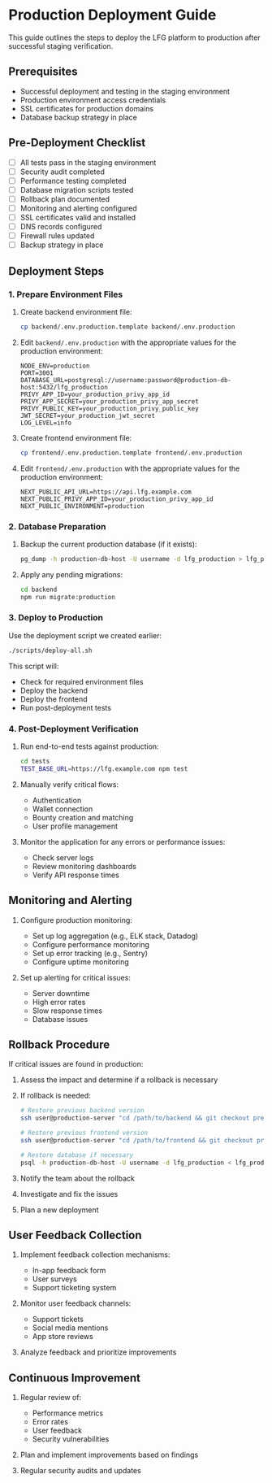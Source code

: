 # Production Deployment Guide

This guide outlines the steps to deploy the LFG platform to production after successful staging verification.

## Prerequisites

- Successful deployment and testing in the staging environment
- Production environment access credentials
- SSL certificates for production domains
- Database backup strategy in place

## Pre-Deployment Checklist

- [ ] All tests pass in the staging environment
- [ ] Security audit completed
- [ ] Performance testing completed
- [ ] Database migration scripts tested
- [ ] Rollback plan documented
- [ ] Monitoring and alerting configured
- [ ] SSL certificates valid and installed
- [ ] DNS records configured
- [ ] Firewall rules updated
- [ ] Backup strategy in place

## Deployment Steps

### 1. Prepare Environment Files

1. Create backend environment file:
   ```bash
   cp backend/.env.production.template backend/.env.production
   ```

2. Edit `backend/.env.production` with the appropriate values for the production environment:
   ```
   NODE_ENV=production
   PORT=3001
   DATABASE_URL=postgresql://username:password@production-db-host:5432/lfg_production
   PRIVY_APP_ID=your_production_privy_app_id
   PRIVY_APP_SECRET=your_production_privy_app_secret
   PRIVY_PUBLIC_KEY=your_production_privy_public_key
   JWT_SECRET=your_production_jwt_secret
   LOG_LEVEL=info
   ```

3. Create frontend environment file:
   ```bash
   cp frontend/.env.production.template frontend/.env.production
   ```

4. Edit `frontend/.env.production` with the appropriate values for the production environment:
   ```
   NEXT_PUBLIC_API_URL=https://api.lfg.example.com
   NEXT_PUBLIC_PRIVY_APP_ID=your_production_privy_app_id
   NEXT_PUBLIC_ENVIRONMENT=production
   ```

### 2. Database Preparation

1. Backup the current production database (if it exists):
   ```bash
   pg_dump -h production-db-host -U username -d lfg_production > lfg_production_backup_$(date +%Y%m%d).sql
   ```

2. Apply any pending migrations:
   ```bash
   cd backend
   npm run migrate:production
   ```

### 3. Deploy to Production

Use the deployment script we created earlier:

```bash
./scripts/deploy-all.sh
```

This script will:
- Check for required environment files
- Deploy the backend
- Deploy the frontend
- Run post-deployment tests

### 4. Post-Deployment Verification

1. Run end-to-end tests against production:
   ```bash
   cd tests
   TEST_BASE_URL=https://lfg.example.com npm test
   ```

2. Manually verify critical flows:
   - Authentication
   - Wallet connection
   - Bounty creation and matching
   - User profile management

3. Monitor the application for any errors or performance issues:
   - Check server logs
   - Review monitoring dashboards
   - Verify API response times

## Monitoring and Alerting

1. Configure production monitoring:
   - Set up log aggregation (e.g., ELK stack, Datadog)
   - Configure performance monitoring
   - Set up error tracking (e.g., Sentry)
   - Configure uptime monitoring

2. Set up alerting for critical issues:
   - Server downtime
   - High error rates
   - Slow response times
   - Database issues

## Rollback Procedure

If critical issues are found in production:

1. Assess the impact and determine if a rollback is necessary
2. If rollback is needed:
   ```bash
   # Restore previous backend version
   ssh user@production-server "cd /path/to/backend && git checkout previous-tag && npm install && npm run build && pm2 restart lfg-backend"
   
   # Restore previous frontend version
   ssh user@production-server "cd /path/to/frontend && git checkout previous-tag && npm install && npm run build && pm2 restart lfg-frontend"
   
   # Restore database if necessary
   psql -h production-db-host -U username -d lfg_production < lfg_production_backup_YYYYMMDD.sql
   ```

3. Notify the team about the rollback
4. Investigate and fix the issues
5. Plan a new deployment

## User Feedback Collection

1. Implement feedback collection mechanisms:
   - In-app feedback form
   - User surveys
   - Support ticketing system

2. Monitor user feedback channels:
   - Support tickets
   - Social media mentions
   - App store reviews

3. Analyze feedback and prioritize improvements

## Continuous Improvement

1. Regular review of:
   - Performance metrics
   - Error rates
   - User feedback
   - Security vulnerabilities

2. Plan and implement improvements based on findings

3. Regular security audits and updates
